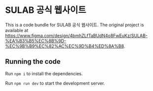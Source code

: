 
  # SULAB 공식 웹사이트

  This is a code bundle for SULAB 공식 웹사이트. The original project is available at https://www.figma.com/design/4bmhZLfTaBUdN4o8FwEuKz/SULAB-%EA%B3%B5%EC%8B%9D-%EC%9B%B9%EC%82%AC%EC%9D%B4%ED%8A%B8.

  ## Running the code

  Run `npm i` to install the dependencies.

  Run `npm run dev` to start the development server.
  